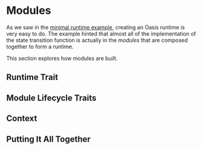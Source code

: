 # Modules

As we saw in the [minimal runtime example], creating an Oasis runtime is very
easy to do. The example hinted that almost all of the implementation of the
state transition function is actually in the _modules_ that are composed
together to form a runtime.

This section explores how modules are built.

[minimal runtime example]: minimal-runtime.md

## Runtime Trait

## Module Lifecycle Traits

## Context

## Putting It All Together
